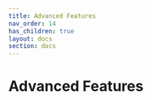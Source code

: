 ```yaml
---
title: Advanced Features
nav_order: 14
has_children: true
layout: docs
section: docs
---
```

# Advanced Features
